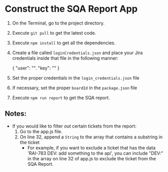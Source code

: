 # Construct the SQA Report App
1. On the Terminal, go to the project directory.
2. Execute `git pull` to get the latest code.  
3. Execute `npm install` to get all the dependencies.
4. Create a file called `loginCredentials.json` and place your Jira credentials inside that file in the following manner:

    {
        "user": "".
        "key": ""
    }

5. Set the proper credentials in the `login_credentials.json` file
6. If necessary, set the proper `boardId` in the `package.json` file
7. Execute `npm run report` to get the SQA report.

## Notes:
- If you would like to filter out certain tickets from the report:
    1. Go to the app.js file.
    2. On line 32, append a `String` to the array that contains a substring in the ticket
        - For example, if you want to exclude a ticket that has the data 'RAI-783 DEV: add something to the api', you can include "DEV:" in the array on line 32 of app.js to exclude the ticket from the SQA Report.
